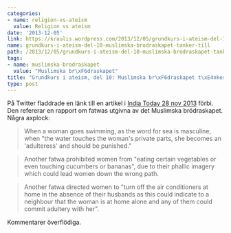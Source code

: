 ```yaml
---
categories:
- name: religion-vs-ateism
  value: Religion vs ateism
date: '2013-12-05'
link: https://kraulis.wordpress.com/2013/12/05/grundkurs-i-ateism-del-10-muslimska-brodraskapet-tanker-till/
name: grundkurs-i-ateism-del-10-muslimska-brodraskapet-tanker-till
path: /2013/12/05/grundkurs-i-ateism-del-10-muslimska-brodraskapet-tanker-till/
tags:
- name: muslimska-brodraskapet
  value: "Muslimska br\xF6draskapet"
title: "Grundkurs i ateism, del 10: Muslimska br\xF6draskapet t\xE4nker till"
type: post
---
```

På Twitter fladdrade en länk till en artikel i [India Today 28 nov 2013](http://indiatoday.intoday.in/story/fatwa-al-azhar-university-cairo-women-swimming-in-sea-adultresses/1/326883.html) förbi. Den refererar en rapport om fatwas utgivna av det Muslimska brödraskapet. Några axplock:

> When a woman goes swimming, as the word for sea is masculine, when "the water touches the woman's private parts, she becomes an 'adulteress' and should be punished."

> Another fatwa prohibited women from "eating certain vegetables or even touching cucumbers or bananas", due to their phallic imagery which could lead women down the wrong path.

> Another fatwa directed women to "turn off the air conditioners at home in the absence of their husbands as this could indicate to a neighbour that the woman is at home alone and any of them could commit adultery with her".

Kommentarer överflödiga.

